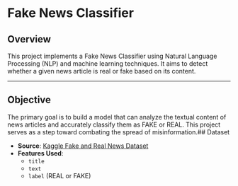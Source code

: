 # Fake News Classifier

## Overview
This project implements a Fake News Classifier using Natural Language Processing (NLP) and machine learning techniques. It aims to detect whether a given news article is real or fake based on its content.

---
## Objective
The primary goal is to build a model that can analyze the textual content of news articles and accurately classify them as FAKE or REAL. This project serves as a step toward combating the spread of misinformation.##  Dataset

- **Source**: [Kaggle Fake and Real News Dataset](https://www.kaggle.com/clmentbisaillon/fake-and-real-news-dataset)
- **Features Used**: 
  - `title`
  - `text`
  - `label` (REAL or FAKE)
